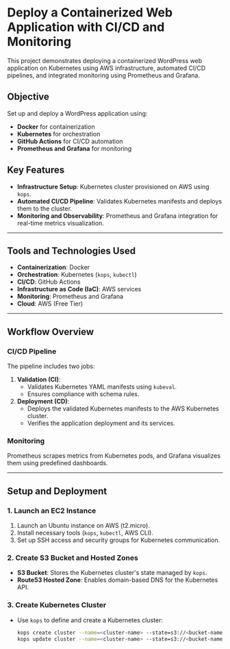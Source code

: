 # Deploy a Containerized Web Application with CI/CD and Monitoring

This project demonstrates deploying a containerized WordPress web application on Kubernetes using AWS infrastructure, automated CI/CD pipelines, and integrated monitoring using Prometheus and Grafana.

## Objective

Set up and deploy a WordPress application using:
- **Docker** for containerization
- **Kubernetes** for orchestration
- **GitHub Actions** for CI/CD automation
- **Prometheus and Grafana** for monitoring

## Key Features
- **Infrastructure Setup**: Kubernetes cluster provisioned on AWS using `kops`.
- **Automated CI/CD Pipeline**: Validates Kubernetes manifests and deploys them to the cluster.
- **Monitoring and Observability**: Prometheus and Grafana integration for real-time metrics visualization.

---

## Tools and Technologies Used

- **Containerization**: Docker
- **Orchestration**: Kubernetes (`kops`, `kubectl`)
- **CI/CD**: GitHub Actions
- **Infrastructure as Code (IaC)**: AWS services
- **Monitoring**: Prometheus and Grafana
- **Cloud**: AWS (Free Tier)

---

## Workflow Overview

### CI/CD Pipeline
The pipeline includes two jobs:
1. **Validation (CI)**:
   - Validates Kubernetes YAML manifests using `kubeval`.
   - Ensures compliance with schema rules.
2. **Deployment (CD)**:
   - Deploys the validated Kubernetes manifests to the AWS Kubernetes cluster.
   - Verifies the application deployment and its services.

### Monitoring
Prometheus scrapes metrics from Kubernetes pods, and Grafana visualizes them using predefined dashboards.

---

## Setup and Deployment

### 1. Launch an EC2 Instance
1. Launch an Ubuntu instance on AWS (t2.micro).
2. Install necessary tools (`kops`, `kubectl`, AWS CLI).
3. Set up SSH access and security groups for Kubernetes communication.

### 2. Create S3 Bucket and Hosted Zones
- **S3 Bucket**: Stores the Kubernetes cluster's state managed by `kops`.
- **Route53 Hosted Zone**: Enables domain-based DNS for the Kubernetes API.

### 3. Create Kubernetes Cluster
- Use `kops` to define and create a Kubernetes cluster:
  ```bash
  kops create cluster --name=<cluster-name> --state=s3://<bucket-name> ...
  kops update cluster --name=<cluster-name> --state=s3://<bucket-name> --yes
